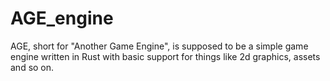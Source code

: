 # AGE_engine
AGE, short for "Another Game Engine", is supposed to be a simple game engine written in Rust with basic support for things like 2d graphics, assets and so on.
